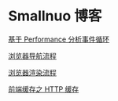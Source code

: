 # Smallnuo 博客

[基于 Performance 分析事件循环](https://github.com/Smallnuo/Smallnuo.github.io/blob/main/javaScript/eventLoop.md)

[浏览器导航流程](https://github.com/Smallnuo/Smallnuo.github.io/blob/main/browser/navigator.md)

[浏览器渲染流程](https://github.com/Smallnuo/Smallnuo.github.io/blob/main/browser/render.md)

[前端缓存之 HTTP 缓存](https://github.com/Smallnuo/Smallnuo.github.io/blob/main/browser/http-cache.md)
